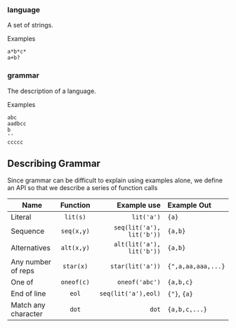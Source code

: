 ### language

A set of strings.

Examples
```
a*b*c*
a+b?
```

### grammar

The description of a language.

Examples
```
abc
aadbcc
b
''
ccccc
```

## Describing Grammar

Since grammar can be difficult to explain using examples alone, we 
define an API so that we describe a series of function calls

| Name    | Function  | Example use | Example Out   |
|-------- |:---------:| -----------:|:--------------|
| Literal | `lit(s)`  | `lit('a')`   |  `{a}`       |
| Sequence| `seq(x,y)`| `seq(lit('a'), lit('b'))` | `{a,b}` |
| Alternatives | `alt(x,y)`| `alt(lit('a'), lit('b'))` |  `{a,b}` |
| Any number of reps | `star(x)` | `star(lit('a'))` | `{",a,aa,aaa,...}` |
| One of | `oneof(c)` | `oneof('abc')` | `{a,b,c}` |
| End of line | `eol` | `seq(lit('a'),eol)`| `{"}`, `{a}` | 
| Match any character | `dot` | `dot`  | `{a,b,c,...}` |

